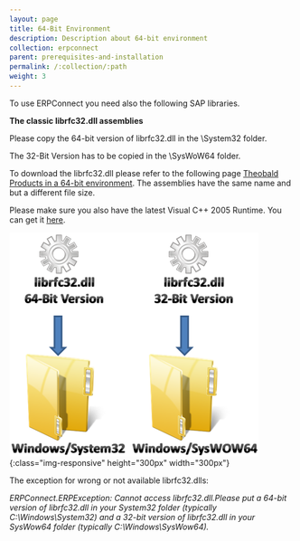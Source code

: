 ```yaml
---
layout: page
title: 64-Bit Environment
description: Description about 64-bit environment
collection: erpconnect
parent: prerequisites-and-installation
permalink: /:collection/:path
weight: 3
---
```


To use ERPConnect you need also the following SAP libraries.

**The classic librfc32.dll assemblies**
  
Please copy the 64-bit version of librfc32.dll in the \System32 folder.

The 32-Bit Version has to be copied in the \SysWoW64 folder.

To download the librfc32.dll please refer to the following page [Theobald Products in a 64-bit environment](http://my.theobald-software.com/index.php?/Knowledgebase/Article/View/71/0/theobald--products-in-a-64-bit-environment). 
The assemblies have the same name and but a different file size.

Please make sure you also have the latest Visual C++ 2005 Runtime. You can get it [here](http://www.microsoft.com/downloads/en/details.aspx?FamilyID=766a6af7-ec73-40ff-b072-9112bab119c2).

![librfc32dll](/img/content/librfc32dll.png){:class="img-responsive" height="300px" width="300px"}  
  
The exception for wrong or not available librfc32.dlls:

   _ERPConnect.ERPException: Cannot access librfc32.dll.Please put a 64-bit version of librfc32.dll in your System32 folder (typically C:\Windows\System32) 
   and a 32-bit version of librfc32.dll in your SysWow64 folder (typically C:\Windows\SysWow64)._